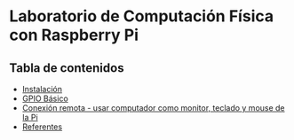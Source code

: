 # Laboratorio de Computación Física con Raspberry Pi

## Tabla de contenidos

- [Instalación](01-instalación.md)
- [GPIO Básico](02-gpio-básico.md)
- [Conexión remota - usar computador como monitor, teclado y mouse de la Pi](03-conexión-remota.md)
- [Referentes](referentes.md)
